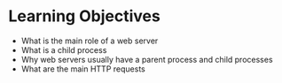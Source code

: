 # Learning Objectives

* What is the main role of a web server
* What is a child process
* Why web servers usually have a parent process and child processes
* What are the main HTTP requests
